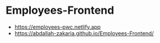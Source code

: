 # Employees-Frontend

* https://employees-pwc.netlify.app
* https://abdallah-zakaria.github.io/Employees-Frontend/
